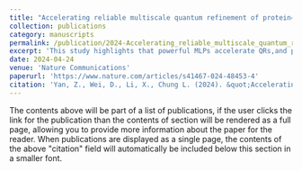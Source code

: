 ```yaml
---
title: "Accelerating reliable multiscale quantum refinement of protein–drug systems enabled by machine learning"
collection: publications
category: manuscripts
permalink: /publication/2024-Accelerating_reliable_multiscale_quantum_refinement-1
excerpt: 'This study highlights that powerful MLPs accelerate QRs,and provide more atomistic insights into drug development.'
date: 2024-04-24
venue: 'Nature Communications'
paperurl: 'https://www.nature.com/articles/s41467-024-48453-4'
citation: 'Yan, Z., Wei, D., Li, X., Chung L. (2024). &quot;Accelerating reliable multiscale quantum refinement of protein–drug systems enabled by machine learning.&quot; <i>Nature Communications</i>. 1(3).'
---
```


The contents above will be part of a list of publications, if the user clicks the link for the publication than the contents of section will be rendered as a full page, allowing you to provide more information about the paper for the reader. When publications are displayed as a single page, the contents of the above "citation" field will automatically be included below this section in a smaller font.
